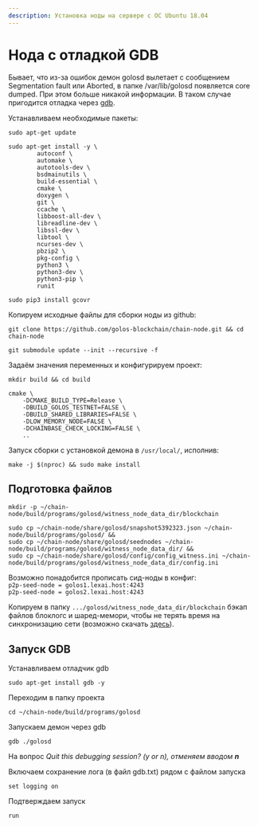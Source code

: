 ```yaml
---
description: Установка ноды на сервере с ОС Ubuntu 18.04
---
```


# Нода с отладкой GDB

Бывает, что из-за ошибок демон golosd вылетает с сообщением Segmentation fault или Aborted, в папке /var/lib/golosd появляется core dumped. При этом больше никакой информации. В таком случае пригодится отладка через [gdb](https://ru.wikipedia.org/wiki/GNU\_Debugger).

Устанавливаем необходимые пакеты:

```
sudo apt-get update
```

```
sudo apt-get install -y \
        autoconf \
        automake \
        autotools-dev \
        bsdmainutils \
        build-essential \
        cmake \
        doxygen \
        git \
        ccache \
        libboost-all-dev \
        libreadline-dev \
        libssl-dev \
        libtool \
        ncurses-dev \
        pbzip2 \
        pkg-config \
        python3 \
        python3-dev \
        python3-pip \
        runit
```

```
sudo pip3 install gcovr
```

Копируем исходные файлы для сборки ноды из github:

```
git clone https://github.com/golos-blockchain/chain-node.git && cd chain-node
```

```
git submodule update --init --recursive -f
```

Задаём значения переменных и конфигурируем проект:

```
mkdir build && cd build
```

```
cmake \
    -DCMAKE_BUILD_TYPE=Release \
    -DBUILD_GOLOS_TESTNET=FALSE \
    -DBUILD_SHARED_LIBRARIES=FALSE \
    -DLOW_MEMORY_NODE=FALSE \
    -DCHAINBASE_CHECK_LOCKING=FALSE \
    ..
```

Запуск сборки с установкой демона в `/usr/local/`, исполнив:

```
make -j $(nproc) && sudo make install
```

## Подготовка файлов

```
mkdir -p ~/chain-node/build/programs/golosd/witness_node_data_dir/blockchain
```

```
sudo cp ~/chain-node/share/golosd/snapshot5392323.json ~/chain-node/build/programs/golosd/ && 
sudo cp ~/chain-node/share/golosd/seednodes ~/chain-node/build/programs/golosd/witness_node_data_dir/ && 
sudo cp ~/chain-node/share/golosd/config/config_witness.ini ~/chain-node/build/programs/golosd/witness_node_data_dir/config.ini
```

Возможно понадобится прописать сид-ноды в конфиг:\
`p2p-seed-node = golos1.lexai.host:4243`\
`p2p-seed-node = golos2.lexai.host:4243`

Копируем в папку `.../golosd/witness_node_data_dir/blockchain` бэкап файлов блоклогс и шаред-мемори, чтобы не терять время на синхронизацию сети (возможно скачать [здесь](https://wiki.golos.id/witnesses/node/guide#ustanavlivaem-nodu)).

## Запуск GDB

Устанавливаем отладчик gdb

```
sudo apt-get install gdb -y
```

Переходим в папку проекта

```
cd ~/chain-node/build/programs/golosd
```

Запускаем демон через gdb

```
gdb ./golosd
```

На вопрос _Quit this debugging session? (y or n), отменяем вводом **n**_

Включаем сохранение лога (в файл gdb.txt) рядом с файлом запуска

```
set logging on
```

Подтверждаем запуск

```
run
```
